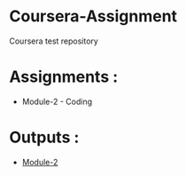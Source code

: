 # Coursera-Assignment
Coursera test repository 


# Assignments :

* Module-2 - Coding

# Outputs :

* [Module-2](https://siddartha19.github.io/Coursera-HTML-CSS-and-JavaScript-for-Web-Developers/Assignments/module-2/index.html)
